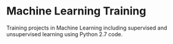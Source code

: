 # Machine Learning Training

Training projects in Machine Learning including supervised and unsupervised
learning using Python 2.7 code.